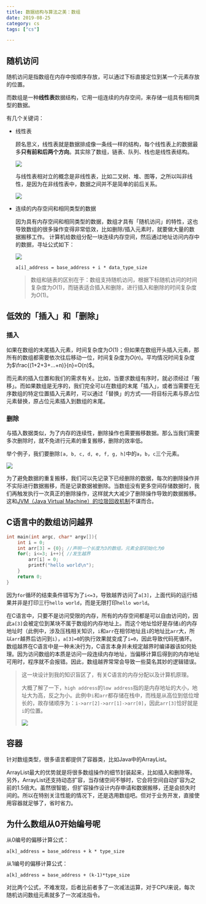 ```yaml
---
title: 数据结构与算法之美：数组
date: 2019-08-25
category: cs
tags: ["cs"]

---
```


## 随机访问

随机访问是指数组在内存中按顺序存放，可以通过下标直接定位到某一个元素存放的位置。

而数组是一种**线性表**数据结构，它用一组连续的内存空间，来存储一组具有相同类型的数据。

有几个关键词：
* 线性表

    顾名思义，线性表就是数据排成像一条线一样的结构，每个线性表上的数据最多**只有前和后两个方向**。其实除了数组，链表、队列、栈也是线性表结构。
    
    ![](https://pic.rhinoc.top/mweb/15667002756518.jpg)
    
    与线性表相对立的概念是非线性表，比如二叉树、堆、图等，之所以叫非线性，是因为在非线性表中，数据之间并不是简单的前后关系。
    
    ![](https://pic.rhinoc.top/mweb/15667004795708.jpg)
    
* 连续的内存空间和相同类型的数据

    因为具有内存空间和相同类型的数据，数组才具有「随机访问」的特性，这也导致数组的很多操作变得非常低效，比如删除/插入元素时，就要做大量的数据搬移工作。
    计算机给数组分配一块连续内存空间，然后通过地址访问内存中的数据，寻址公式如下：
    
    ![](https://pic.rhinoc.top/mweb/15667007844140.jpg)
    
    ```
    a[i]_address = base_address + i * data_type_size
    ```
    
    > 数组和链表的区别在于：数组支持随机访问，根据下标随机访问的时间复杂度为$O(1)$，而链表适合插入和删除，进行插入和删除的时间复杂度为$O(1)$。
    

## 低效的「插入」和「删除」

### 插入

如果在数组的末尾插入元素，时间复杂度为$O(1)$；但如果在数组开头插入元素，那所有的数组都需要依次往后移动一位，时间复杂度为$O(n)$。平均情况时间复杂度为$\frac{(1+2+3+...+n)}{n}=O(n)$。

而元素的插入位置和我们的需求有关。比如，当要求数组有序时，就必须经过「搬移」。而如果数组是无序的，我们完全可以在数组的末尾「插入」，或者当需要在无序数组的特定位置插入元素时，可以通过「替换」的方式——将目标元素与原占位元素替换，原占位元素插入到数组的末尾。

### 删除

与插入数据类似，为了内存的连续性，删除操作也需要搬移数据。那么当我们需要多次删除时，就不免进行元素的重复搬移，删除的效率低。

举个例子，我们要删除`[a, b, c, d, e, f, g, h]`中的`a`，`b`，`c`三个元素。

![](https://pic.rhinoc.top/mweb/15667022622568.jpg)

为了避免数据的重复搬移，我们可以先记录下已经删除的数据，每次的删除操作并不实际进行数据搬移，而是记录数据被删除。当数组没有更多空间存储数据时，我们再触发执行一次真正的删除操作，这样就大大减少了删除操作导致的数据搬移。这和[JVM（Java Virtual Machine）的垃圾回收机制](https://blog.csdn.net/justloveyou_/article/details/71216049)不谋而合。

## C语言中的数组访问越界

```c
int main(int argc, char* argv[]){
    int i = 0;
    int arr[3] = {0}; //声明一个长度为3的数组，元素全部初始化为0
    for(; i<=3; i++){ //发生越界
        arr[i] = 0;
        printf("hello world\n");
    }
    return 0;
}
```

因为`for`循环的结束条件错写为了`i<=3`，导致越界访问了`a[3]`，上面代码的运行结果并非是打印三行`hello world`，而是无限打印`hello world`。

在C语言中，只要不是访问受限的内存，所有的内存空间都是可以自由访问的，因此`a[3]`会被定位到某块不属于数组的内存地址上。而这个地址恰好是存储`i`的内存地址时（此例中，涉及压栈相关知识，`i`和`arr`在相邻地址且`i`的地址比`arr`大，所以`arr`越界后访问到`i`），`a[3]=0`的执行效果就变成了`i=0`，因此导致代码死循环。数组越界在C语言中是一种未决行为，C语言本身并未规定越界时编译器该如何处理。因为访问数组的本质是访问一段连续内存地址，当偏移计算后得到的内存地址可用时，程序就不会报错。因此，数组越界常常会导致一些莫名其妙的逻辑错误。

> 这一块设计到我的知识盲区了，有关C语言的内存分配以及计算机原理。
> 
> 大概了解了一下，`high address`的`low address`指的是内存地址的大小，地址大为高，反之为小。此例中`i`和`arr`都存储在栈中，而栈是从高位到低位增长的，故存储顺序为：`i->arr[2]->arr[1]->arr[0]`，因此`arr[3]`恰好就是`i`的位置。
> 
> ![](https://pic.rhinoc.top/mweb/15668040570094.jpg)

## 容器

针对数组类型，很多语言都提供了容器类，比如Java中的ArrayList。

ArrayList最大的优势就是将很多数组操作的细节封装起来，比如插入和删除等。另外，ArrayList还支持动态扩容，当存储空间不够时，它会将空间自动扩容为之前的1.5倍大。虽然很智能，但扩容操作设计内存申请和数据搬移，还是会损失时间的。所以在特别关注性能的情况下，还是选用数组吧。但对于业务开发，直接使用容器就足够了，省时省力。

## 为什么数组从0开始编号呢

从0编号的偏移计算公式：
```
a[k]_address = base_address + k * type_size
```

从1编号的偏移计算公式：
```
a[k]_address = base_address + (k-1)*type_size
```

对比两个公式，不难发现，后者比前者多了一次减法运算，对于CPU来说，每次随机访问数组元素就多了一次减法指令。











    
    
